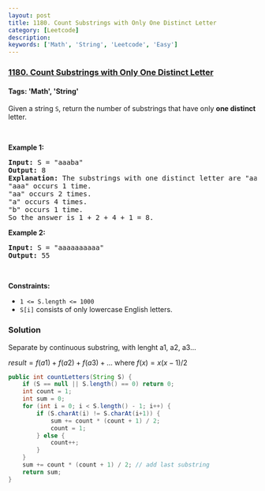 ```yaml
---
layout: post
title: 1180. Count Substrings with Only One Distinct Letter
category: [Leetcode]
description: 
keywords: ['Math', 'String', 'Leetcode', 'Easy']
---
```

### [1180. Count Substrings with Only One Distinct Letter](https://leetcode.com/problems/count-substrings-with-only-one-distinct-letter)

#### Tags: 'Math', 'String'

<div class="content__u3I1 question-content__JfgR"><div><p>Given a string <code>S</code>, return the number of substrings that have only <strong>one distinct</strong> letter.</p>
<p> </p>
<p><strong>Example 1:</strong></p>
<pre><strong>Input:</strong> S = "aaaba"
<strong>Output:</strong> 8
<strong>Explanation: </strong>The substrings with one distinct letter are "aaa", "aa", "a", "b".
"aaa" occurs 1 time.
"aa" occurs 2 times.
"a" occurs 4 times.
"b" occurs 1 time.
So the answer is 1 + 2 + 4 + 1 = 8.
</pre>
<p><strong>Example 2:</strong></p>
<pre><strong>Input:</strong> S = "aaaaaaaaaa"
<strong>Output:</strong> 55
</pre>
<p> </p>
<p><strong>Constraints:</strong></p>
<ul>
<li><code>1 &lt;= S.length &lt;= 1000</code></li>
<li><code>S[i]</code> consists of only lowercase English letters.</li>
</ul>
</div></div>

### Solution
Separate by continuous substring, with lenght a1, a2, a3...

$result = f(a1) + f(a2) + f(a3) +...$ where $f(x) = x(x-1)/2$
```java
public int countLetters(String S) {
    if (S == null || S.length() == 0) return 0;
    int count = 1;
    int sum = 0;
    for (int i = 0; i < S.length() - 1; i++) {
        if (S.charAt(i) != S.charAt(i+1)) {
            sum += count * (count + 1) / 2;
            count = 1;
        } else { 
            count++;
        }
    }
    sum += count * (count + 1) / 2; // add last substring
    return sum;
}
```